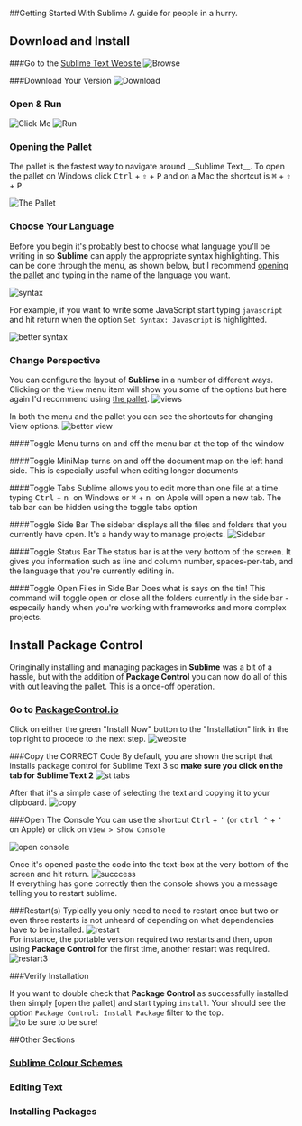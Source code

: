 ##Getting Started With Sublime
A guide for people in a hurry.

## Download and Install
###Go to the [Sublime Text Website](http://www.sublimetext.com)
![Browse](C:/Users/Domhnall/Desktop/programming/Sublime/img/winblime/image001.png) 

###Download Your Version
![Download](C:/Users/Domhnall/Desktop/programming/Sublime/img/winblime/image002.png) 

### Open &amp; Run
![Click Me](C:/Users/Domhnall/Desktop/programming/Sublime/img/winblime/image003.png) 
![Run](C:/Users/Domhnall/Desktop/programming/Sublime/img/winblime/image004.png)

<h3 id="pallet">Opening the Pallet</h3>
The pallet is the fastest way to navigate around __Sublime Text__. To open the pallet on Windows click <kbd>Ctrl</kbd> + <kbd>&#8679;</kbd> + <kbd>P</kbd> and on a Mac the shortcut is <kbd>&#8984;</kbd> + <kbd>&#8679;</kbd> + <kbd>P</kbd>.

![The Pallet](C:/Users/Domhnall/Desktop/programming/Sublime/img/winblime/image006.png) 

### Choose Your Language
Before you begin it's probably best to choose what language you'll be writing in so __Sublime__ can apply the appropriate syntax highlighting. This can be done through the menu, as shown below, but I recommend [opening the pallet](#pallet) and typing in the name of the language you want. 

![syntax](C:/Users/Domhnall/Desktop/programming/Sublime/img/winblime/image021.png) 

For example, if you want to write some JavaScript start typing `javascript` and hit return when the option `Set Syntax: Javascript` is highlighted.

![better syntax](C:/Users/Domhnall/Desktop/programming/Sublime/img/winblime/image021a.png) 

### Change Perspective
You can configure the layout of __Sublime__ in a number of different ways. Clicking on the `View` menu item will show you some of the options but here again I'd recommend using [the pallet](#pallet).
![views](C:/Users/Domhnall/Desktop/programming/Sublime/img/winblime/image022.png)  

In both the menu and the pallet you can see the shortcuts for changing View options.
![better view](C:/Users/Domhnall/Desktop/programming/Sublime/img/winblime/image022a.png) 

####Toggle Menu
turns on and off the menu bar at the top of the window

####Toggle MiniMap
turns on and off the document map on the left hand side. This is especially useful when editing longer documents

####Toggle Tabs
Sublime allows you to edit more than one file at a time. typing <kbd>Ctrl</kbd> + <kbd> n </kbd> on Windows or <kbd>&#8984;</kbd> + <kbd>n </kbd> on Apple will open a new tab. The tab bar can be hidden using the toggle tabs option

####Toggle Side Bar
The sidebar displays all the files and folders that you currently have open. It's a handy way to manage projects.
![Sidebar](C:/Users/Domhnall/Desktop/programming/Sublime/img/winblime/image023.png)     

####Toggle Status Bar
The status bar is at the very bottom of the screen. It gives you information such as line and column number, spaces-per-tab, and the language that you're currently editing in.

####Toggle Open Files in Side Bar
Does what is says on the tin! This command will toggle open or close all the folders currently in the side bar - especaily handy when you're working with frameworks and more complex projects.



## Install Package Control
Oringinally installing and managing packages in __Sublime__ was a bit of a hassle, but with the addition of __Package Control__ you can now do all of this with out leaving the pallet. This is a once-off operation.

### Go to [PackageControl.io](http://packagecontrol.io)
Click on either the green "Install Now" button to the "Installation" link in the top right to procede to the next step.
![website](C:/Users/Domhnall/Desktop/programming/Sublime/img/winblime/image042.png) 

###Copy the CORRECT Code
By default, you are shown the script that installs package control for Sublime Text 3 so __make sure you click on the tab for Sublime Text 2__
![st tabs](C:/Users/Domhnall/Desktop/programming/Sublime/img/winblime/image043.png)  

After that it's a simple case of selecting the text and copying it to your clipboard.
![copy](C:/Users/Domhnall/Desktop/programming/Sublime/img/winblime/image044.png) 

###Open The Console
You can use the shortcut <kbd>Ctrl</kbd> + <kbd>'</kbd> (or <kbd>ctrl &#8963;</kbd> + <kbd>'</kbd>  on Apple) or click on `View > Show Console`

![open console](C:/Users/Domhnall/Desktop/programming/Sublime/img/winblime/image045.png)    

Once it's opened paste the code into the text-box at the very bottom of the screen and hit return.
![succcess](C:/Users/Domhnall/Desktop/programming/Sublime/img/winblime/image046.png)  
If everything has gone correctly then the console shows you a message telling you to restart sublime. 

###Restart(s)
Typically you only need to need to restart once but two or even three restarts is not unheard of depending on what dependencies have to be installed. 
![restart](C:/Users/Domhnall/Desktop/programming/Sublime/img/winblime/image047.png)  
For instance, the portable version required two restarts and then, upon using __Package Control__ for the first time, another restart was required. 
![restart3](C:/Users/Domhnall/Desktop/programming/Sublime/img/winblime/image048.png)  

###Verify Installation

If you want to double check that __Package Control__ as successfully installed then simply [open the pallet] and start typing `install`. Your should see the option `Package Control: Install Package` filter to the top.
![to be sure to be sure!](C:/Users/Domhnall/Desktop/programming/Sublime/img/winblime/image049.png) 

##Other Sections

### [Sublime Colour Schemes](C:\Users\Domhnall\Desktop\programming\Sublime\sublime_colour_schemes.html)
### Editing Text
### Installing Packages


